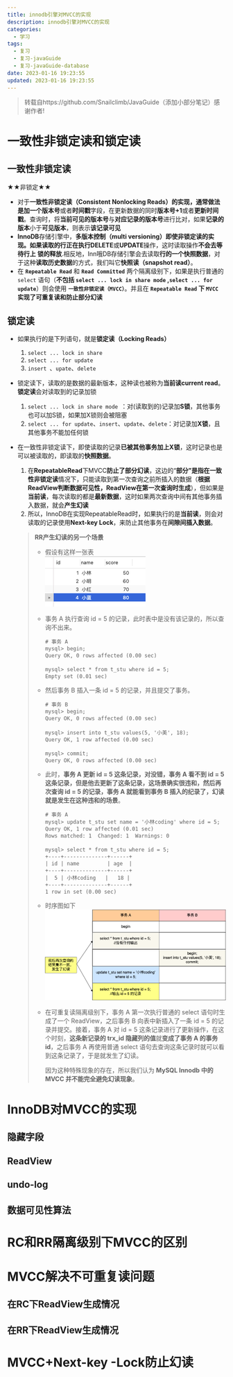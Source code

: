 ```yaml
---
title: innodb引擎对MVCC的实现
description: innodb引擎对MVCC的实现
categories:
  - 学习
tags:
  - 复习
  - 复习-javaGuide
  - 复习-javaGuide-database
date: 2023-01-16 19:23:55
updated: 2023-01-16 19:23:55
---
```


> 转载自https://github.com/Snailclimb/JavaGuide（添加小部分笔记）感谢作者!

# 一致性非锁定读和锁定读

## 一致性非锁定读

★★非锁定★★  

- 对于**一致性非锁定读（Consistent Nonlocking Reads）**的实现，通常做法是**加一个版本号**或者**时间戳**字段，在更新数据的同时**版本号+1**或者**更新时间戳**。查询时，将**当前可见的版本号**与**对应记录的版本号**进行比对，如果**记录的版本**小于**可见版本**，则表示**该记录可见**
- **InnoDB**存储引擎中，**多版本控制（multi versioning）**即使非锁定读的实现。如果读取的行**正在执行DELETE**或**UPDATE**操作，这时读取操作**不会去等待行上** **锁的释放**.相反地，Inn哦DB存储引擎会去读取**行的一个快照数据**，对于这种**读取历史数据**的方式，我们叫它**快照读（snapshot read）**。  
- 在 **`Repeatable Read`** 和 **`Read Committed`** 两个隔离级别下，如果是执行普通的 `select` 语句（**不包括 `select ... lock in share mode` ,`select ... for update`**）则会使用 **`一致性非锁定读（MVCC）`**。并且在 **`Repeatable Read` 下 `MVCC` 实现了可重复读和防止部分幻读**

## 锁定读

- 如果执行的是下列语句，就是**锁定读（Locking Reads）**

  1. ```select ... lock in share```
  2. ```select ... for update```
  3. ``insert ``、``upate``、```delete```

- 锁定读下，读取的是数据的最新版本，这种读也被称为**当前读current read**。**锁定读**会对读取到的记录加锁  

  1. ```select ... lock in share mode ```：对(读取到的)记录加**S锁**，其他事务也可以加S锁，如果加X锁则会被阻塞
  2. ```select ... for update```、```insert```、```update```、```delete```：对记录加**X锁**，且其他事务不能加任何锁

- 在一致性非锁定读下，即使读取的记录**已被其他事务加上X锁**，这时记录也是可以被读取的，即读取的**快照数据**。

  1. 在**RepeatableRead**下MVCC**防止了部分幻读**，这边的“**部分”**是指在**一致性非锁定读**情况下，只能读取到第一次查询之前所插入的数据（**根据ReadView判断数据可见性，ReadView在第一次查询时生成**），但如果是**当前读**，每次读取的都是**最新数据**，这时如果两次查询中间有其他事务插入数据，就会**产生幻读**
  2. 所以，InnoDB在实现RepeatableRead时，如果执行的是**当前读**，则会对读取的记录使用**Next-key Lock**，来防止其他事务在**间隙间插入数据**。

  > **RR产生幻读的另一个场景**
  >
  > - 假设有这样一张表  
  >   ![img](https://raw.githubusercontent.com/lwmfjc/lwmfjc.github.io.resource/main/img/7f9df142b3594daeaaca495abb7133f5.png)
  >
  > - 事务 A 执行查询 id = 5 的记录，此时表中是没有该记录的，所以查询不出来。
  >
  >   ```shell
  >   # 事务 A
  >   mysql> begin;
  >   Query OK, 0 rows affected (0.00 sec)
  >   
  >   mysql> select * from t_stu where id = 5;
  >   Empty set (0.01 sec)
  >   ```
  >
  > - 然后事务 B 插入一条 id = 5 的记录，并且提交了事务。  
  >
  >   ```shell
  >   # 事务 B
  >   mysql> begin;
  >   Query OK, 0 rows affected (0.00 sec)
  >   
  >   mysql> insert into t_stu values(5, '小美', 18);
  >   Query OK, 1 row affected (0.00 sec)
  >   
  >   mysql> commit;
  >   Query OK, 0 rows affected (0.00 sec)
  >   ```
  >
  > - 此时，**事务 A 更新 id = 5 这条记录，对没错，事务 A 看不到 id = 5 这条记录，但是他去更新了这条记录，这场景确实很违和，然后再次查询 id = 5 的记录，事务 A 就能看到事务 B 插入的纪录了，幻读就是发生在这种违和的场景**。
  >
  >   ```shell
  >   # 事务 A
  >   mysql> update t_stu set name = '小林coding' where id = 5;
  >   Query OK, 1 row affected (0.01 sec)
  >   Rows matched: 1  Changed: 1  Warnings: 0
  >   
  >   mysql> select * from t_stu where id = 5;
  >   +----+--------------+------+
  >   | id | name         | age  |
  >   +----+--------------+------+
  >   |  5 | 小林coding   |   18 |
  >   +----+--------------+------+
  >   1 row in set (0.00 sec)
  >   ```
  >
  > - 时序图如下  
  >   ![img](https://raw.githubusercontent.com/lwmfjc/lwmfjc.github.io.resource/main/img/%25E5%25B9%25BB%25E8%25AF%25BB%25E5%258F%2591%25E7%2594%259F.drawio.png)
  >
  > - 在可重复读隔离级别下，事务 A 第一次执行普通的 select 语句时生成了一个 ReadView，之后事务 B 向表中新插入了一条 id = 5 的记录并提交。接着，事务 A 对 id = 5 这条记录进行了更新操作，在这个时刻，**这条新记录的 trx_id 隐藏列的值**就**变成了事务 A 的事务 id**，之后事务 A 再使用普通 select 语句去查询这条记录时就可以看到这条记录了，于是就发生了幻读。
  >
  >   因为这种特殊现象的存在，所以我们认为 **MySQL Innodb 中的 MVCC 并不能完全避免幻读现象**。

# InnoDB对MVCC的实现
## 隐藏字段
## ReadView

## undo-log

## 数据可见性算法

# RC和RR隔离级别下MVCC的区别

# MVCC解决不可重复读问题

## 在RC下ReadView生成情况

## 在RR下ReadView生成情况

# MVCC+Next-key -Lock防止幻读